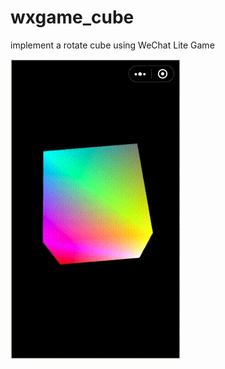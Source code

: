 # wxgame_cube
implement a rotate cube using WeChat Lite Game

![](https://github.com/ElwinHsiao/wxgame_cube/blob/master/wxgame_cube.gif)
